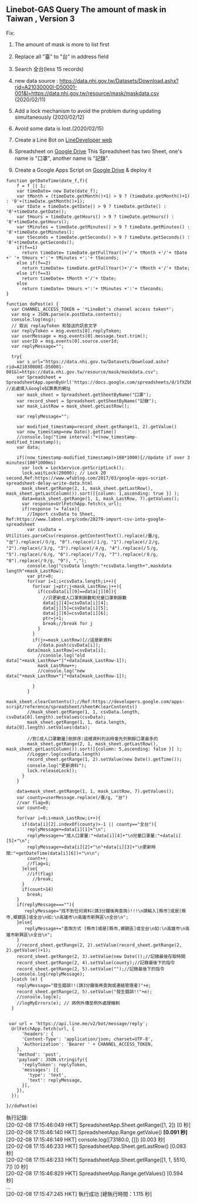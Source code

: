 ## Linebot-GAS Query The amount of mask in Taiwan , Version 3

Fix:
1. The amount of mask is more to list first 
2. Replace all "臺" to "台" in address field
3. Search 全台(less 15 records)
4. new data source : https://data.nhi.gov.tw/Datasets/Download.ashx?rid=A21030000I-D50001-001&l=https://data.nhi.gov.tw/resource/mask/maskdata.csv (2020/02/11)
5. Add a lock mechanism to avoid  the problem during updating simultaneously (2020/02/12)
6. Avoid some data is lost.(2020/02/15)


1. Create a Line Bot on [LineDeveloper web ](https://developers.line.biz/zh-hant/)
2. Spreadsheet on [Google Drive](https://drive.google.com)
   This Spreadsheet has two Sheet, one's name is "口罩", another name is "記錄".
3. Create a Google Apps Script on [Google Drive](https://drive.google.com) & deploy it
```
function getDateTime(date_f,f){
    f = f || 1; 
	var timeDate= new Date(date_f);
	var tMonth = (timeDate.getMonth()+1) > 9 ? (timeDate.getMonth()+1) : '0'+(timeDate.getMonth()+1);
	var tDate = timeDate.getDate() > 9 ? timeDate.getDate() : '0'+timeDate.getDate();
	var tHours = timeDate.getHours() > 9 ? timeDate.getHours() : '0'+timeDate.getHours();
	var tMinutes = timeDate.getMinutes() > 9 ? timeDate.getMinutes() : '0'+timeDate.getMinutes();
	var tSeconds = timeDate.getSeconds() > 9 ? timeDate.getSeconds() : '0'+timeDate.getSeconds();
    if(f==1)
      return timeDate= timeDate.getFullYear()+'/'+ tMonth +'/'+ tDate +' '+ tHours +':'+ tMinutes +':'+ tSeconds;
    else if(f==2)
      return timeDate= timeDate.getFullYear()+'/'+ tMonth +'/'+ tDate;
    else if(f==3)
      return timeDate= tMonth +'/'+ tDate;
    else
      return timeDate= tHours +':'+ tMinutes +':'+ tSeconds;
}
  
function doPost(e) {
  var CHANNEL_ACCESS_TOKEN = '*LineBot's channel access token*';
  var msg = JSON.parse(e.postData.contents);
  console.log(msg);
  // 取出 replayToken 和發送的訊息文字
  var replyToken = msg.events[0].replyToken;
  var userMessage = msg.events[0].message.text.trim();
  var userID = msg.events[0].source.userId;
  var replyMessage="";
 
  try{
    var s_url="https://data.nhi.gov.tw/Datasets/Download.ashx?rid=A21030000I-D50001-001&l=https://data.nhi.gov.tw/resource/mask/maskdata.csv";
    var Spreadsheet = SpreadsheetApp.openByUrl('https://docs.google.com/spreadsheets/d/1fXZbbEtHt29f8KQDc1zzA0GxVWXeTfqwxk1mAGOkHtI/edit#gid=0'); //此處填入Google試算表的網址
    var mask_sheet = Spreadsheet.getSheetByName("口罩");
    var record_sheet = Spreadsheet.getSheetByName("記錄");
    var mask_LastRow = mask_sheet.getLastRow();
    
    var replyMessage="";
    
    var modified_timestamp=record_sheet.getRange(1, 2).getValue()
    var now_timestamp=new Date().getTime()
    //console.log("time interval:"+(now_timestamp-modified_timestamp));
    var data;

    if((now_timestamp-modified_timestamp)>180*1000){//Update if over 3 minutes(180*1000ms)
      var lock = LockService.getScriptLock();
      lock.waitLock(20000); // Lock 20 second,Ref:https://www.wfublog.com/2017/03/google-apps-script-spreadsheet-delay-write-data.html
      mask_sheet.getRange(2, 1, mask_sheet.getLastRow(), mask_sheet.getLastColumn()).sort([{column: 1,ascending: true }] );
      data=mask_sheet.getRange(1, 1, mask_LastRow, 7).getValues();
      var response=UrlFetchApp.fetch(s_url);
      if(response != false){
        //Import csvData to Sheet, Ref:https://www.labnol.org/code/20279-import-csv-into-google-spreadsheet
        var csvData = Utilities.parseCsv(response.getContentText().replace(/臺/g, "台").replace(/０/g, "0").replace(/１/g, "1").replace(/２/g, "2").replace(/３/g, "3").replace(/４/g, "4").replace(/５/g, "5").replace(/６/g, "6").replace(/７/g, "7").replace(/８/g, "8").replace(/９/g, "9"), ",");      
        console.log("csvData length:"+csvData.length+",maskdata length"+mask_LastRow);
        var ptr=0;
        for(var i=1;i<csvData.length;i++){
          for(var j=ptr;j<mask_LastRow;j++){
            if(csvData[i][0]==data[j][0]){
              //只更新成人口罩剩餘數和兒童口罩剩餘數
              data[j][4]=csvData[i][4];
              data[j][5]=csvData[i][5];
              data[j][6]=csvData[i][6];
              ptr=j+1;
              break;//break for j
            }
          }
          if(j>=mask_LastRow){//這是新資料
            //data.push(csvData[i]);
	    data[mask_LastRow]=csvData[i];
            //console.log("old data["+mask_LastRow+"]"+data[mask_LastRow-1]);
            mask_LastRow++;
            //console.log("new data["+mask_LastRow+"]"+data[mask_LastRow-1]);
            
          }
        }
        mask_sheet.clearContents();//Ref:https://developers.google.com/apps-script/reference/spreadsheet/sheet#clearContents()
        //mask_sheet.getRange(1, 1, csvData.length, csvData[0].length).setValues(csvData);
        mask_sheet.getRange(1, 1, data.length, data[0].length).setValues(data);
        
        //對[成人口罩數量]倒排序:這樣資料列出時會先列剩餘口罩最多的
        mask_sheet.getRange(2, 1, mask_sheet.getLastRow(), mask_sheet.getLastColumn()).sort([{column: 5,ascending: false }] );
        //Logger.log(csvData.length)
        record_sheet.getRange(1, 2).setValue(new Date().getTime());
        console.log("更新資料");
        lock.releaseLock(); 
      }
    }

    data=mask_sheet.getRange(1, 1, mask_LastRow, 7).getValues();
    var county=userMessage.replace(/臺/g, "台")
    //var flag=0;
    var count=0;

    for(var i=0;i<mask_LastRow;i++){
      if(data[i][2].indexOf(county)>-1 || county=="全台"){
        replyMessage+=data[i][1]+"\n";
        replyMessage+="成人口罩量:"+data[i][4]+"\n兒童口罩量:"+data[i][5]+"\n";
        replyMessage+=data[i][2]+"\n"+data[i][3]+"\n更新時間:"+getDateTime(data[i][6])+"\n\n";
        count++;
        //flag=1;
      }else{
        //if(flag)
          //break;
      }
      if(count>14)
        break;
    }
    if(replyMessage===""){
       replyMessage="找不到任何資料(請3分鐘後再查詢)!!!\n請輸入[縣市]或是[縣市,鄉鎮區]或全台\n如:\n高雄市\n高雄市新興區\n全台\n";
    }else{
       replyMessage+="查詢方式 [縣市]或是[縣市,鄉鎮區]或全台\n如:\n高雄市\n高雄市新興區\n全台\n";
    }
    //record_sheet.getRange(2, 2).setValue(record_sheet.getRange(2, 2).getValue()+1);
    record_sheet.getRange(2, 3).setValue(new Date());//記錄最後存取時間
    record_sheet.getRange(2, 4).setValue(county);//記錄最後下的指令
    record_sheet.getRange(2, 5).setValue("");//記錄最後下的指令
    console.log(replyMessage);
  }catch (e) {
    replyMessage="發生錯誤!!(請3分鐘後再查詢或連絡管理者)"+e;
    record_sheet.getRange(2, 5).setValue("發生錯誤!!"+e);
    //console.log(e);
    //logMyErrors(e); // 將例外傳至例外處理機制
  }
  
 
 var url = 'https://api.line.me/v2/bot/message/reply';
  UrlFetchApp.fetch(url, {
      'headers': {
      'Content-Type': 'application/json; charset=UTF-8',
      'Authorization': 'Bearer ' + CHANNEL_ACCESS_TOKEN,
    },
    'method': 'post',
    'payload': JSON.stringify({
      'replyToken': replyToken,
      'messages': [{
        'type': 'text',
        'text': replyMessage,
      }],
    }),
  });

}//doPost(e)
```

執行記錄:  
[20-02-08 17:15:46:049 HKT] SpreadsheetApp.Sheet.getRange([1, 2]) [0 秒]  
[20-02-08 17:15:46:140 HKT] SpreadsheetApp.Range.getValue() **[0.091 秒]**  
[20-02-08 17:15:46:149 HKT] console.log([73180.0, []]) [0.003 秒]  
[20-02-08 17:15:46:233 HKT] SpreadsheetApp.Sheet.getLastRow() [0.083 秒]  
[20-02-08 17:15:46:233 HKT] SpreadsheetApp.Sheet.getRange([1, 1, 5510, 7]) [0 秒]  
[20-02-08 17:15:46:829 HKT] SpreadsheetApp.Range.getValues() [0.594 秒]  
...  
[20-02-08 17:15:47:245 HKT] 執行成功 [總執行時間：1.115 秒]  
